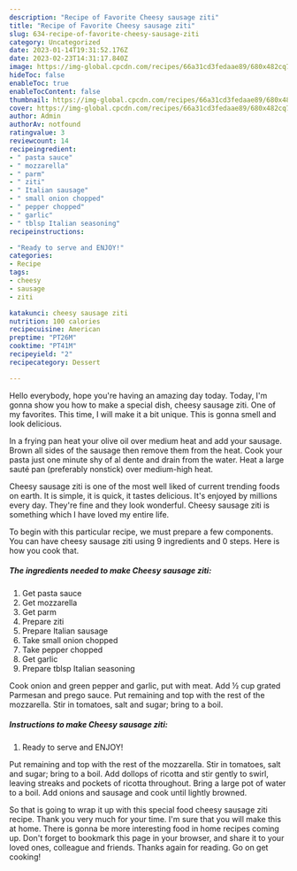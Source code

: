 ```yaml
---
description: "Recipe of Favorite Cheesy sausage ziti"
title: "Recipe of Favorite Cheesy sausage ziti"
slug: 634-recipe-of-favorite-cheesy-sausage-ziti
category: Uncategorized
date: 2023-01-14T19:31:52.176Z
date: 2023-02-23T14:31:17.840Z
image: https://img-global.cpcdn.com/recipes/66a31cd3fedaae89/680x482cq70/cheesy-sausage-ziti-recipe-main-photo.jpg
hideToc: false
enableToc: true
enableTocContent: false
thumbnail: https://img-global.cpcdn.com/recipes/66a31cd3fedaae89/680x482cq70/cheesy-sausage-ziti-recipe-main-photo.jpg
cover: https://img-global.cpcdn.com/recipes/66a31cd3fedaae89/680x482cq70/cheesy-sausage-ziti-recipe-main-photo.jpg
author: Admin
authorAv: notfound
ratingvalue: 3
reviewcount: 14
recipeingredient:
- " pasta sauce"
- " mozzarella"
- " parm"
- " ziti"
- " Italian sausage"
- " small onion chopped"
- " pepper chopped"
- " garlic"
- " tblsp Italian seasoning"
recipeinstructions:

- "Ready to serve and ENJOY!"
categories:
- Recipe
tags:
- cheesy
- sausage
- ziti

katakunci: cheesy sausage ziti 
nutrition: 100 calories
recipecuisine: American
preptime: "PT26M"
cooktime: "PT41M"
recipeyield: "2"
recipecategory: Dessert

---
```



Hello everybody, hope you're having an amazing day today. Today, I'm gonna show you how to make a special dish, cheesy sausage ziti. One of my favorites. This time, I will make it a bit unique. This is gonna smell and look delicious.

In a frying pan heat your olive oil over medium heat and add your sausage. Brown all sides of the sausage then remove them from the heat. Cook your pasta just one minute shy of al dente and drain from the water. Heat a large sauté pan (preferably nonstick) over medium-high heat.

Cheesy sausage ziti is one of the most well liked of current trending foods on earth. It is simple, it is quick, it tastes delicious. It's enjoyed by millions every day. They're fine and they look wonderful. Cheesy sausage ziti is something which I have loved my entire life.


To begin with this particular recipe, we must prepare a few components. You can have cheesy sausage ziti using 9 ingredients and 0 steps. Here is how you cook that.

<!--inarticleads1-->

##### The ingredients needed to make Cheesy sausage ziti:

1. Get  pasta sauce
1. Get  mozzarella
1. Get  parm
1. Prepare  ziti
1. Prepare  Italian sausage
1. Take  small onion chopped
1. Take  pepper chopped
1. Get  garlic
1. Prepare  tblsp Italian seasoning


Cook onion and green pepper and garlic, put with meat. Add ½ cup grated Parmesan and prego sauce. Put remaining and top with the rest of the mozzarella. Stir in tomatoes, salt and sugar; bring to a boil. 

<!--inarticleads2-->

##### Instructions to make Cheesy sausage ziti:


1. Ready to serve and ENJOY!

Put remaining and top with the rest of the mozzarella. Stir in tomatoes, salt and sugar; bring to a boil. Add dollops of ricotta and stir gently to swirl, leaving streaks and pockets of ricotta throughout. Bring a large pot of water to a boil. Add onions and sausage and cook until lightly browned. 

So that is going to wrap it up with this special food cheesy sausage ziti recipe. Thank you very much for your time. I'm sure that you will make this at home. There is gonna be more interesting food in home recipes coming up. Don't forget to bookmark this page in your browser, and share it to your loved ones, colleague and friends. Thanks again for reading. Go on get cooking!
